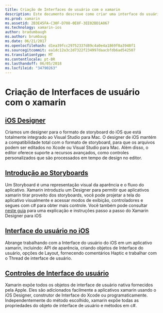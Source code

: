 ```yaml
---
title: Criação de Interfaces de usuário com o xamarin
description: Este documento descreve como criar uma interface do usuário em um aplicativo xamarin. Ele fornece links para guias sobre o designer do iOS, storyboards, conceitos de interface geral do iOS e iOS usuário controles de interface.
ms.prod: xamarin
ms.assetid: 2B3E45FA-C30F-D708-0E8F-3EE02BD1A867
ms.technology: xamarin-ios
author: bradumbaugh
ms.author: brumbaug
ms.date: 06/21/2017
ms.openlocfilehash: d1ea39fcc29752337d89c4a0e4a1869f0a3948f1
ms.sourcegitcommit: ea1dc12a3c2d7322f234997daacbfdb6ad542507
ms.translationtype: MT
ms.contentlocale: pt-BR
ms.lasthandoff: 06/05/2018
ms.locfileid: "34790263"
---
```

# <a name="building-user-interfaces-with-xamarinios"></a>Criação de Interfaces de usuário com o xamarin

## <a name="ios-designeriosuser-interfacedesignerindexmd"></a>[iOS Designer](~/ios/user-interface/designer/index.md)

Criamos um designer para o formato de storyboard do iOS que está totalmente integrado ao Visual Studio para Mac. O designer de iOS mantém a compatibilidade total com o formato de storyboard, para que os arquivos podem ser editados no Xcode ou Visual Studio para Mac. Além disso, o editor oferece suporte a recursos avançados, como controles personalizados que são processados em tempo de design no editor.

## <a name="introduction-to-storyboardsiosuser-interfacestoryboardsindexmd"></a>[Introdução ao Storyboards](~/ios/user-interface/storyboards/index.md)

Um Storyboard é uma representação visual da aparência e o fluxo do aplicativo. Xamarin introduziu um Designer para permitir que aplicativos xamarin tirar proveito dos storyboards, você pode projetar a tela do aplicativo visualmente e acessar modos de exibição, controladores e segues com c# para obter mais controle. Você também pode consultar [neste guia](~/ios/user-interface/designer/introduction.md) para uma explicação e instruções passo a passo do Xamarin Designer para iOS

## <a name="user-interface-in-iosiosuser-interfaceios-uiindexmd"></a>[Interface do usuário no iOS](~/ios/user-interface/ios-ui/index.md)

Abrange trabalhando com a Interface do usuário do iOS em um aplicativo xamarin, incluindo: API de aparência, criando objetos de Interface do usuário, opções de Layout, fornecendo comentários Haptic e trabalhar com o Thread de interface de usuário.

## <a name="user-interface-controlsiosuser-interfacecontrolsindexmd"></a>[Controles de Interface do usuário](~/ios/user-interface/controls/index.md)

Xamarin expõe todos os objetos de interface de usuário nativa fornecidos pela Apple. Eles são adicionados facilmente a aplicativos xamarin usando o iOS Designer, construtor de Interface do Xcode ou programaticamente. Independentemente do método escolhido, xamarin expõe todas as propriedades do objeto de interface de usuário e métodos em c#.
